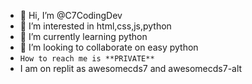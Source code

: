 - 👋 Hi, I’m @C7CodingDev
- 👀 I’m interested in html,css,js,python
- 🌱 I’m currently learning python
- 💞️ I’m looking to collaborate on easy python
- `How to reach me is **PRIVATE**`
- I am on replit as awesomecds7 and awesomecds7-alt
<!---
C7CodingDev/C7CodingDev is a ✨ special ✨ repository because its `README.md` (this file) appears on your GitHub profile.
You can click the Preview link to take a look at your changes.
--->
